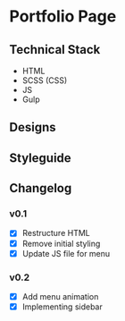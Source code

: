 # Portfolio Page

## Technical Stack

- HTML
- SCSS (CSS)
- JS
- Gulp

## Designs

## Styleguide

## Changelog

### v0.1
- [x] Restructure HTML
- [x] Remove initial styling
- [x] Update JS file for menu

### v0.2
- [x] Add menu animation
- [x] Implementing sidebar
